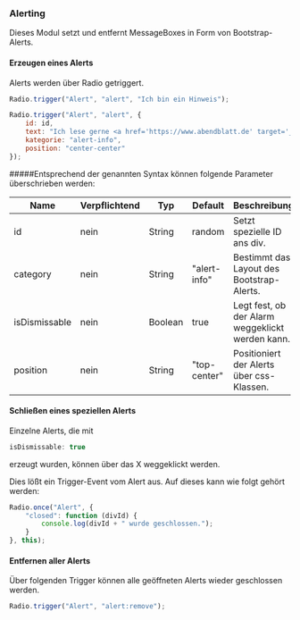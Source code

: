 ### Alerting
Dieses Modul setzt und entfernt MessageBoxes in Form von Bootstrap-Alerts.

#### Erzeugen eines Alerts
Alerts werden über Radio getriggert.

```javascript
Radio.trigger("Alert", "alert", "Ich bin ein Hinweis");

Radio.trigger("Alert", "alert", {
    id: id,
    text: "Ich lese gerne <a href='https://www.abendblatt.de' target='_blank' class='alert-link'>Zeitung</a>.",
    kategorie: "alert-info",
    position: "center-center"
});
```
#####Entsprechend der genannten Syntax können folgende Parameter überschrieben werden:

|Name|Verpflichtend|Typ|Default|Beschreibung|Beispiel|
|----|-------------|---|-------|------------|--------|
|id|nein|String|random|Setzt spezielle ID ans div.||
|category|nein|String|"alert-info"|Bestimmt das Layout des Bootstrap-Alerts.|Siehe [Bootstrap](https://getbootstrap.com/docs/3.3/components/#alerts)|
|isDismissable|nein|Boolean|true|Legt fest, ob der Alarm weggeklickt werden kann.|[true | false]|
|position|nein|String|"top-center"|Positioniert der Alerts über css-Klassen.|[top-center | center-center]|

#### Schließen eines speziellen Alerts
Einzelne Alerts, die mit

```javascript
isDismissable: true
```

erzeugt wurden, können über das X weggeklickt werden.

Dies lößt ein Trigger-Event vom Alert aus. Auf dieses kann wie folgt gehört werden:

```javascript
Radio.once("Alert", {
    "closed": function (divId) {
        console.log(divId + " wurde geschlossen.");
    }
}, this);
```

#### Entfernen aller Alerts
Über folgenden Trigger können alle geöffneten Alerts wieder geschlossen werden.

```javascript
Radio.trigger("Alert", "alert:remove");
```
